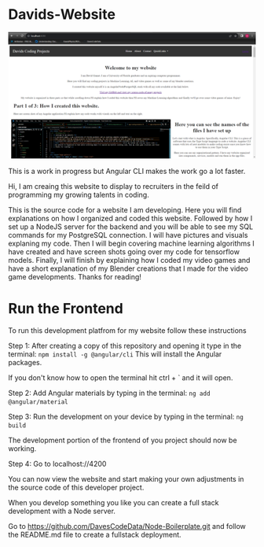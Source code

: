 # Davids-Website

![WebsiteHomePage](src\assets\WebsiteHomePage.png)

This is a work in progress but Angular CLI makes the work go a lot faster.

Hi, I am creaing this website to display to recruiters in the feild of programming my growing talents in coding.

This is the source code for a website I am developing. Here you will find explanations on how I organized and coded this website. Followed by how I set up a NodeJS server for the backend and you will be able to see my SQL commands for my PostgreSQL connection. I will have pictures and visuals explaning my code. Then I will begin covering machine learning algorithms I have created and have screen shots going over my code for tensorflow models. Finally, I will finish by explaining how I coded my video games and have a short explanation of my Blender creations that I made for the video game developments. Thanks for reading!

# Run the Frontend

To run this development platfrom for my website follow these instructions

Step 1: After creating a copy of this repository and opening it type in the terminal: `npm install -g @angular/cli` This will install the Angular packages.

If you don't know how to open the terminal hit ctrl + ` and it will open.

Step 2: Add Angular materials by typing in the terminal: `ng add @angular/material`

Step 3: Run the development on your device by typing in the terminal: `ng build`

The development portion of the frontend of you project should now be working.

Step 4: Go to localhost://4200

You can now view the website and start making your own adjustments in the source code of this developer project.

When you develop something you like you can create a full stack development with a Node server.

Go to https://github.com/DavesCodeData/Node-Boilerplate.git and follow the README.md file to create a fullstack deployment.